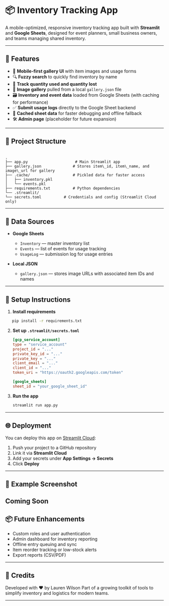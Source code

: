 
# 📦 Inventory Tracking App

A mobile-optimized, responsive inventory tracking app built with **Streamlit** and **Google Sheets**, designed for event planners, small business owners, and teams managing shared inventory.

---

## 🚀 Features

- 📱 **Mobile-first gallery UI** with item images and usage forms
- 🔍 **Fuzzy search** to quickly find inventory by name
- 🧾 **Track quantity used and quantity lost**
- 📸 **Image gallery** pulled from a local `gallery.json` file
- 🗃️ **Inventory and event data** loaded from Google Sheets (with caching for performance)
- ✅ **Submit usage logs** directly to the Google Sheet backend
- 🧠 **Cached sheet data** for faster debugging and offline fallback
- 🛠️ **Admin page** (placeholder for future expansion)

---

## 📁 Project Structure

```

.
├── app.py                     # Main Streamlit app
├── gallery.json              # Stores item\_id, item\_name, and image\_url for gallery
├── .cache/                   # Pickled data for faster access
│   ├── inventory.pkl
│   └── events.pkl
├── requirements.txt          # Python dependencies
└── .streamlit/
└── secrets.toml          # Credentials and config (Streamlit Cloud only)

````

---

## 🧩 Data Sources

- **Google Sheets**
  - `Inventory` — master inventory list
  - `Events` — list of events for usage tracking
  - `UsageLog` — submission log for usage entries

- **Local JSON**
  - `gallery.json` — stores image URLs with associated item IDs and names

---

## 🔐 Setup Instructions

1. **Install requirements**
```bash
   pip install -r requirements.txt
````

2. **Set up `.streamlit/secrets.toml`**

   ```toml
   [gcp_service_account]
   type = "service_account"
   project_id = "..."
   private_key_id = "..."
   private_key = "..."
   client_email = "..."
   client_id = "..."
   token_uri = "https://oauth2.googleapis.com/token"

   [google_sheets]
   sheet_id = "your_google_sheet_id"
   ```

3. **Run the app**

   ```bash
   streamlit run app.py
   ```

---

## 🌐 Deployment

You can deploy this app on [Streamlit Cloud](https://streamlit.io/cloud):

1. Push your project to a GitHub repository
2. Link it via **Streamlit Cloud**
3. Add your secrets under **App Settings → Secrets**
4. Click **Deploy**

---

## 📸 Example Screenshot

Coming Soon
---

## 📦 Future Enhancements

* Custom roles and user authentication
* Admin dashboard for inventory reporting
* Offline entry queuing and sync
* Item reorder tracking or low-stock alerts
* Export reports (CSV/PDF)

---

## 🙌 Credits

Developed with ❤️ by Lauren Wilson
Part of a growing toolkit of tools to simplify inventory and logistics for modern teams.

---


